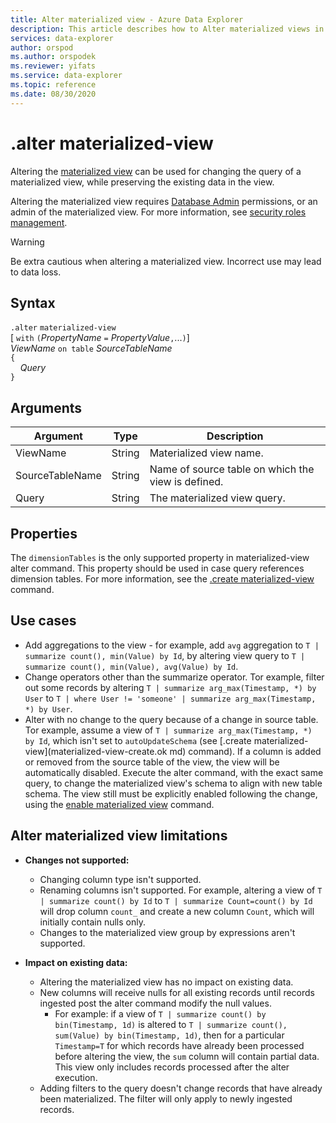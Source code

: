 ```yaml
---
title: Alter materialized view - Azure Data Explorer
description: This article describes how to Alter materialized views in Azure Data Explorer.
services: data-explorer
author: orspod
ms.author: orspodek
ms.reviewer: yifats
ms.service: data-explorer
ms.topic: reference
ms.date: 08/30/2020
---
```

# .alter materialized-view

Altering the [materialized view](materialized-view-overview.md) can be used for changing the query of a materialized view, while preserving the existing data in the view.

Altering the materialized view requires [Database Admin](../access-control/role-based-authorization.md) permissions, or an admin of the materialized view. For more information, see [security roles management](../security-roles.md).

> [!WARNING]
> Be extra cautious when altering a materialized view. Incorrect use may lead to data loss.

## Syntax

`.alter` `materialized-view`  
[ `with` `(`*PropertyName* `=` *PropertyValue*`,`...`)`]  
*ViewName* `on table` *SourceTableName*  
`{`  
    &nbsp;&nbsp;&nbsp;&nbsp;*Query*  
`}`

## Arguments

|Argument|Type|Description
|----------------|-------|---|
|ViewName|String|Materialized view name.|
|SourceTableName|String|Name of source table on which the view is defined.|
|Query|String|The materialized view query.|

## Properties

The `dimensionTables` is the only supported property in materialized-view alter command. This property should be used in case query references dimension tables. For more information, see the [.create materialized-view](materialized-view-create.md) command.

## Use cases

* Add aggregations to the view - for example, add `avg` aggregation to `T | summarize count(), min(Value) by Id`, by altering view query to `T | summarize count(), min(Value), avg(Value) by Id`.
* Change operators other than the summarize operator. Tor example, filter out some records by altering  `T | summarize arg_max(Timestamp, *) by User` to `T | where User != 'someone' | summarize arg_max(Timestamp, *) by User`.
* Alter with no change to the query because of a change in source table. Tor example, assume a view of `T | summarize arg_max(Timestamp, *) by Id`, which isn't set to `autoUpdateSchema` (see [.create materialized-view](materialized-view-create.ok md) command). If a column is added or removed from the source table of the view, the view will be automatically disabled. Execute the alter command, with the exact same query, to change the materialized view's schema to align with new table schema. The view still must be explicitly enabled following the change, using the [enable materialized view](materialized-view-enable-disable.md) command.

## Alter materialized view limitations

* **Changes not supported:**
    * Changing column type isn't supported.
    * Renaming columns isn't supported. For example, altering a view of `T | summarize count() by Id` to `T | summarize Count=count() by Id` will drop column `count_` and create a new column `Count`, which will initially contain nulls only.
    * Changes to the materialized view group by expressions aren't supported.

* **Impact on existing data:**
    * Altering the materialized view has no impact on existing data.
    * New columns will receive nulls for all existing records until records ingested post the alter command modify the null values.
        * For example: if a view of `T | summarize count() by bin(Timestamp, 1d)` is altered to `T | summarize count(), sum(Value) by bin(Timestamp, 1d)`, then for a particular `Timestamp=T` for which records have already been processed before altering the view, the `sum` column will contain partial data. This view only includes records processed after the alter execution.
    * Adding filters to the query doesn't change records that have already been materialized. The filter will only apply to newly ingested records.
